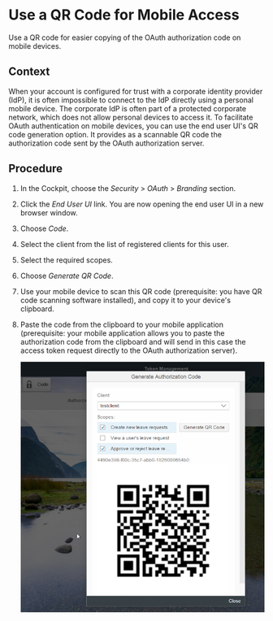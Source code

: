 <!-- loio3225447dbcc8442794efab7c4b0d0abe -->

# Use a QR Code for Mobile Access

Use a QR code for easier copying of the OAuth authorization code on mobile devices.



## Context

When your account is configured for trust with a corporate identity provider \(IdP\), it is often impossible to connect to the IdP directly using a personal mobile device. The corporate IdP is often part of a protected corporate network, which does not allow personal devices to access it. To facilitate OAuth authentication on mobile devices, you can use the end user UI's QR code generation option. It provides as a scannable QR code the authorization code sent by the OAuth authorization server.



## Procedure

1.  In the Cockpit, choose the *Security* \> *OAuth* \> *Branding* section.

2.  Click the *End User UI* link. You are now opening the end user UI in a new browser window.

3.  Choose *Code*.

4.  Select the client from the list of registered clients for this user.

5.  Select the required scopes.

6.  Choose *Generate QR Code*.

7.  Use your mobile device to scan this QR code \(prerequisite: you have QR code scanning software installed\), and copy it to your device's clipboard.

8.  Paste the code from the clipboard to your mobile application \(prerequisite: your mobile application allows you to paste the authorization code from the clipboard and will send in this case the access token request directly to the OAuth authorization server\).

    ![](images/OAuth_QR_Code_4187982.png)


